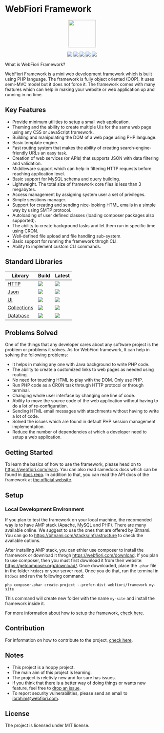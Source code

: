 # WebFiori Framework

<p align="center">
<img width="90px" hight="90px" src="https://webfiori.com/assets/images/favicon.png">
</p>

<p align="center">
  <a href="https://github.com/WebFiori/framework/actions"><img src="https://github.com/WebFiori/framework/workflows/Build%20PHP%207,8/badge.svg?branch=master"></a>
  <a href="https://codecov.io/gh/WebFiori/framework">
    <img src="https://codecov.io/gh/WebFiori/framework/branch/master/graph/badge.svg" />
  </a>
  <a href="https://sonarcloud.io/dashboard?id=WebFiori_framework">
      <img src="https://sonarcloud.io/api/project_badges/measure?project=WebFiori_framework&metric=alert_status" />
  </a>
  <a href="https://github.com/WebFiori/framework/releases">
      <img src="https://img.shields.io/github/release/WebFiori/framework.svg?label=latest" />
  </a>
  <a href="https://packagist.org/packages/webfiori/framework">
      <img src="https://img.shields.io/packagist/dt/webfiori/framework?color=light-green">
  </a>
</p>

What is WebFiori Framework?

WebFiori Framework is a mini web development framework which is built using PHP language. The framework is fully object oriented (OOP). It uses semi-MVC model but it does not force it. The framework comes with many features which can help in making your website or web application up and running in no time.

## Key Features

* Provide minimum utilities to setup a small web application.
* Theming and the ability to create multiple UIs for the same web page using any CSS or JavaScript framework.
* Building and manipulating the DOM of a web page using PHP language.
* Basic template engine.
* Fast routing system that makes the ability of creating search-engine-friendly URLs an easy task.
* Creation of web services (or APIs) that supports JSON with data filtering and validation.
* Middleware support which can help in filtering HTTP requests before reaching application level.
* Basic support for MySQL schema and query building.
* Lightweight. The total size of framework core files is less than 3 megabytes.
* Access management by assigning system user a set of privileges.
* Simple sesstions manager.
* Support for creating and sending nice-looking HTML emails in a simple way by using SMTP protocol.
* Autoloading of user defined classes (loading composer packages also supported).
* The ability to create background tasks and let them run in specific time using CRON.
* Well-defined file upload and file handling sub-system.
* Basic support for running the framework throgh CLI.
* Ability to implement custom CLI commands.

## Standard Libraries

| Library | Build | Latest |
|----|----|----|
| [HTTP](https://github.com/WebFiori/http) | <a href="https://github.com/WebFiori/http/actions"><img src="https://github.com/WebFiori/http/workflows/Build%20PHP%207,8/badge.svg?branch=master"></a> | <a href="https://github.com/WebFiori/http/releases"><img src="https://img.shields.io/github/release/WebFiori/restEasy.svg" /></a> |
| [Json](https://github.com/WebFiori/json) | <a href="https://github.com/WebFiori/json/actions"><img src="https://github.com/WebFiori/json/workflows/Build%20PHP%207,8/badge.svg?branch=master"></a> | <a href="https://github.com/WebFiori/json/releases"><img src="https://img.shields.io/github/release/WebFiori/json.svg" /></a> |
| [UI](https://github.com/WebFiori/ui) | <a href="https://github.com/WebFiori/ui/actions"><img src="https://github.com/WebFiori/ui/workflows/Build%20PHP%207,8/badge.svg?branch=master"></a> | <a href="https://github.com/WebFiori/ui/releases"><img src="https://img.shields.io/github/release/WebFiori/ui.svg" /></a> |
| [Collections](https://github.com/WebFiori/collections) | <a href="https://travis-ci.com/github/WebFiori/collections"><img src="https://travis-ci.com/WebFiori/collections.svg?branch=master"></a> | <a href="https://github.com/WebFiori/collections/releases"><img src="https://img.shields.io/github/release/WebFiori/collections.svg" /></a> |
| [Database](https://github.com/WebFiori/database) | <a href="https://travis-ci.com/github/WebFiori/database"><img src="https://travis-ci.com/WebFiori/database.svg?branch=main"></a> | <a href="https://github.com/WebFiori/database/releases"><img src="https://img.shields.io/github/release/WebFiori/database.svg" /></a> |

## Problems Solved

One of the things that any developer cares about any software project is the problem or problems it solves. As for WebFiori framework, It can help in solving the following problems:
* It helps in making any one with Java background to write PHP code.
* The ability to create a customized links to web pages as needed using routing.
* No need for touching HTML to play with the DOM. Only use PHP.
* Run PHP code as a CRON task through HTTP protocol or through terminal.
* Changing whole user interface by changing one line of code.
* Ability to move the source code of the web application without having to do a lot of re-configuration.
* Sending HTML email messages with attachments without having to write a lot of code.
* Solved the issues which are found in default PHP session management implementation.
* Reduce the number of dependencies at which a developer need to setup a web application.

## Getting Started 

To learn the basics of how to use the framework, please head on to https://webfiori.com/learn. You can also read samedocs docs which can be found in [docs repo](https://github.com/usernane/wf-docs). In addition to that, you can read the API docs of the framework at [the official website](https://webfiori.com/docs).


## Setup

### Local Development Environment

If you plan to test the framework on your local machine, the recomended way is to have AMP stack (Apache, MySQL and PHP). There are many available online. We suggest to use the ones that are offered by Bitnami. You can go to https://bitnami.com/stacks/infrastructure to check  the available options.

After installing AMP stack, you can ethier use composer to install the framework or download it throgh https://webfiori.com/download. If you plan to use composer, then you must first download it from their website: https://getcomposer.org/download/. Once downloaded, place the `.phar` file in the folder `htdocs` or your server root. Once you do that, run the terminal in `htdocs` and run the following command: 

```
php composer.phar create-project --prefer-dist webfiori/framework my-site
```
This command will create new folder with the name `my-site` and install the framework inside it. 

For more information about how to setup the framework, [check here](https://webfiori.com/learn/installation).


## Contribution

For information on how to contribute to the project, [check here](https://webfiori.com/contribute).

## Notes
* This project is a hoppy project. 
* The main aim of this project is learning.
* The project is reletivly new and for sure has issues.
* If you think that there is a better way of doing things or wants new feature, feel free to [drop an issue](https://github.com/WebFiori/framework/issues/new).
* To report security vulnerabilities, please send an email to [ibrahim@webfiori.com](mailto:ibrahim@webfiori.com).

## License

The project is licensed under MIT license.
